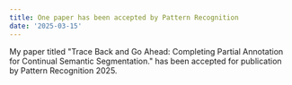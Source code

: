 ```yaml
---
title: One paper has been accepted by Pattern Recognition
date: '2025-03-15'
---
```



My paper titled "Trace Back and Go Ahead: Completing Partial Annotation for Continual Semantic Segmentation." has been accepted for publication by Pattern Recognition 2025.
